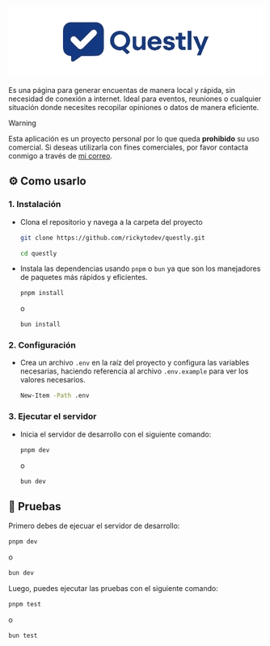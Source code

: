 ![Logo](/.github/questly.png)

Es una página para generar encuentas de manera local y rápida, sin necesidad de conexión a internet. Ideal para eventos, reuniones o cualquier situación donde necesites recopilar opiniones o datos de manera eficiente.

> [!warning]
> Esta aplicación es un proyecto personal por lo que queda **prohibido** su uso comercial. Si deseas utilizarla con fines comerciales, por favor contacta conmigo a través de [mi correo](mailto:support@rickytodev.xyz).

## ⚙️ Como usarlo

### 1. Instalación

- Clona el repositorio y navega a la carpeta del proyecto

  ```bash
  git clone https://github.com/rickytodev/questly.git
  ```

  ```bash
  cd questly
  ```

- Instala las dependencias usando `pnpm` o `bun` ya que son los manejadores de paquetes más rápidos y eficientes.

  ```bash
  pnpm install
  ```

  o

  ```bash
  bun install
  ```

### 2. Configuración

- Crea un archivo `.env` en la raíz del proyecto y configura las variables necesarias, haciendo referencia al archivo `.env.example` para ver los valores necesarios.

  ```bash
  New-Item -Path .env
  ```

### 3. Ejecutar el servidor

- Inicia el servidor de desarrollo con el siguiente comando:

  ```bash
  pnpm dev
  ```

  o

  ```bash
  bun dev
  ```

## 🧪 Pruebas

Primero debes de ejecuar el servidor de desarrollo:

```bash
pnpm dev
```

o

```bash
bun dev
```

Luego, puedes ejecutar las pruebas con el siguiente comando:

```bash
pnpm test
```

o

```bash
bun test
```
